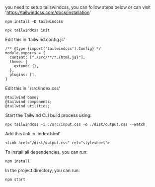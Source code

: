 you need to setup tailswindcss, you can follow steps below or can visit 'https://tailwindcss.com/docs/installation'

```
npm install -D tailwindcss
```

```
npx tailwindcss init
```

Edit this in 'tailwind.config.js'

```
/** @type {import('tailwindcss').Config} */
module.exports = {
  content: ["./src/**/*.{html,js}"],
  theme: {
    extend: {},
  },
  plugins: [],
}
```

Edit this in './src/index.css'

```
@tailwind base;
@tailwind components;
@tailwind utilities;
```
Start the Tailwind CLI build process using:

```
npx tailwindcss -i ./src/input.css -o ./dist/output.css --watch
```

Add this link in 'index.html'

```
<link href="/dist/output.css" rel="stylesheet">
```

To install all dependencies, you can run:

```
npm install
```

In the project directory, you can run:

```
npm start
```
